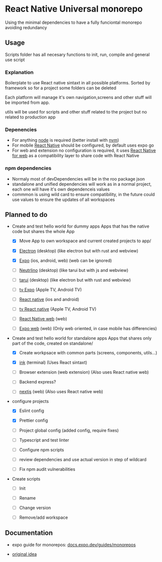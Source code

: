# React Native Universal monorepo

Using the minimal dependencies to have a fully funciontal monorepo avoiding redundancy

## Usage

Scripts folder has all necesary functions to init, run, compile and general use script

### Explanation

Boilerplate to use React native sintaxt in all possible platforms. Sorted by framework so for a project some folders can be deleted

Each platform will manage it's own navigation,screens and other stuff will be imported from app.

utils will be used for scripts and other stuff related to the project but no related to production app

### Depenencies

- For anything [node](https://nodejs.org/es) is required (better install with [nvm](https://github.com/nvm-sh/nvm))
- For mobile [React Native](https://reactnative.dev/docs/environment-setup?guide=quickstart) should be configured, by default uses expo go
- For web and extension no configuration is required, it uses [React Native for web](https://necolas.github.io/react-native-web/) as a compatibility layer to share code with React Native

### npm dependencies

- Normaly most of devDependencies will be in the roo package json
- standalone and unified dependencies will work as in a normal project, each one will have it's own dependenceis values
- commmon is using wild card to ensure compatibility, in the future could use values to ensure the updates of all workspaces

## Planned to do

- Create and test hello world for dummy apps
  Apps that has the native code but shares the whole App

  - [x] Move App to own workspace and current created projects to app/

  - [x] [Electron](https://electronjs.org/) (desktop) (like electron but with rust and webview)

  - [x] [Expo](https://expo.dev/) (ios, android, web) (web can be ignored)

  - [ ] [Neutrlino](https://neutralino.js.org/) (desktop) (like tarui but with js and webview)

  - [ ] [tarui](https://tauri.app/) (desktop) (like electron but with rust and webview)

  - [ ] [tv Expo](https://github.com/react-native-tvos/react-native-tvos) (Apple TV, Android TV)

  - [ ] [React native](https://reactnative.dev/) (ios and android)

  - [ ] [tv React native](https://github.com/react-native-tvos/react-native-tvos) (Apple TV, Android TV)

  - [ ] [React Native web](https://necolas.github.io/react-native-web/) (web)

  - [ ] [Expo web](https://expo.dev/) (web) (Only web oriented, in case mobile has differencies)

- Create and test hello world for standalone apps
  Apps that shares only part of the code, created on standalone/<project>

  - [x] Create workpsace with common parts (screens, components, utils...)

  - [x] [ink](https://github.com/vadimdemedes/ink) (terminal) (Uses React sintaxt)

  - [ ] Browser extension (web extension) (Also uses React native web)

  - [ ] Backend express?

  - [ ] [nextjs](https://nextjs.org/) (web) (Also uses React native web)

- configure projects

  - [x] Eslint config

  - [x] Prettier config

  - [ ] Project global config (added config, require fixes)

  - [ ] Typescript and test linter

  - [ ] Configure npm scripts

  - [ ] review dependencies and use actual version in step of wildcard

  - [ ] Fix npm audit vulnerabilities

- Create scripts

  - [ ] Init

  - [ ] Rename

  - [ ] Change version

  - [ ] Remove/add workspace

## Documentation

- expo guide for monorepos: [docs.expo.dev/guides/monorepos](https://docs.expo.dev/guides/monorepos/)

- [original idea](https://github.com/mmazzarolo/react-native-universal-monorepo)
